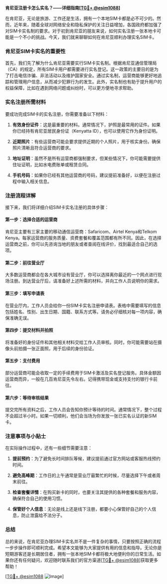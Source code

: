 **肯尼亚注册卡怎么实名？——详细指南[[TG💪+ @esim1088](https://t.me/s/esim1088)]**

在肯尼亚，无论是旅游、工作还是生活，拥有一个本地SIM卡都是必不可少的。然而，近年来，随着全球对网络安全和隐私保护的关注日益增加，各国政府都加强了对SIM卡实名制的要求。对于初到肯尼亚的朋友来说，如何实名注册一张本地卡可能是一个不小的挑战。今天，我们就来聊聊如何在肯尼亚顺利办理实名SIM卡。

### 肯尼亚SIM卡实名的重要性

首先，我们先了解为什么肯尼亚需要实行SIM卡实名制。根据肯尼亚通信管理局（CA）的规定，所有SIM卡用户都需要进行实名登记。这一政策的主要目的是为了打击电信诈骗、非法活动以及维护国家安全。通过实名制，运营商能够更好地追踪和管理用户信息，从而减少犯罪行为的发生。此外，实名制也有助于提升用户的权益保障，比如在遇到网络问题或纠纷时，可以更方便地寻求帮助。

### 实名注册所需材料

要成功完成SIM卡的实名注册，你需要准备以下材料：

1. **有效身份证件**：这是最重要的材料。通常情况下，护照是最常用的证件。如果你已经持有肯尼亚居民身份证（Kenyatta ID），也可以使用它作为身份证明。
   
2. **近期照片**：有些运营商可能会要求提供近期的个人照片，用于核实身份。确保照片清晰且符合运营商的要求。

3. **地址证明**：虽然不是所有运营商都强制要求，但某些情况下，你可能需要提供住址证明，比如水电费账单或租赁合同。

4. **手机号码**：如果你已经有其他运营商的号码，建议提前准备好，以便在注册过程中输入相关信息。

### 注册流程详解

接下来，我们将详细介绍SIM卡实名注册的具体步骤：

#### 第一步：选择合适的运营商

肯尼亚主要有三家主要的移动通信运营商：Safaricom、Airtel Kenya和Telkom Kenya。每家运营商的服务质量、资费套餐和覆盖范围都有所不同。因此，在选择运营商之前，你可以先咨询当地的朋友或者查阅在线评价，找到最适合自己的选项。

#### 第二步：前往营业厅

大多数运营商都会在各大城市设有营业厅，你可以选择离你最近的一个网点进行现场注册。到达营业厅后，请准备好上述所需的材料，并向工作人员说明你的需求。

#### 第三步：填写申请表

在营业厅内，工作人员会给你一份SIM卡实名注册申请表。表格中需要填写的信息包括姓名、性别、出生日期、国籍、联系方式等。请务必仔细核对每一项内容，确保准确无误。

#### 第四步：提交材料并拍照

将准备好的身份证件和其他相关材料交给工作人员审核。同时，你可能需要站在摄像头前拍摄一张正面照，用于后续的身份验证。

#### 第五步：支付费用

部分运营商可能会收取一定的手续费用于SIM卡激活及实名登记服务。具体金额因运营商而异，一般在几百肯尼亚先令左右。记得携带现金或支持支付的银行卡前往。

#### 第六步：等待审核结果

提交完所有资料之后，工作人员会告知你预计等待的时间。通常情况下，整个过程不会超过半小时。如果一切顺利，他们会当场为你发放一张已实名认证的新SIM卡。

### 注意事项与小贴士

在实际操作过程中，还有一些细节需要注意：

1. **提前预约**：为了避免长时间排队等候，建议提前通过官方网站或客服热线预约时间。

2. **避免高峰期**：工作日的上午通常是营业厅最繁忙的时候，尽量选择下午或者周末前往。

3. **检查套餐详情**：在购买新卡的同时，也要关注其提供的各种套餐和服务内容，确保符合自己的使用习惯。

4. **保管好个人信息**：无论是线上还是线下注册，都要小心保管好自己的个人信息，防止泄露给不法分子。

### 总结

总的来说，在肯尼亚办理SIM卡实名并不是一件复杂的事情，只要按照正确的流程一步步操作即可顺利完成。希望本文能够为大家提供有用的信息和指导。无论你是短期游客还是长期居住者，拥有一张本地SIM卡都将极大地便利你的日常生活。如果你还有任何疑问，欢迎随时联系我们的官方渠道[[TG💪+ @esim1088](https://t.me/s/esim1088)]获取更多帮助！

[[TG💪+ @esim1088](https://t.me/s/esim1088) ![Image](https://i.postimg.cc/4NQfJmqS/Snipaste-2025-05-13-00-14-12.png)]